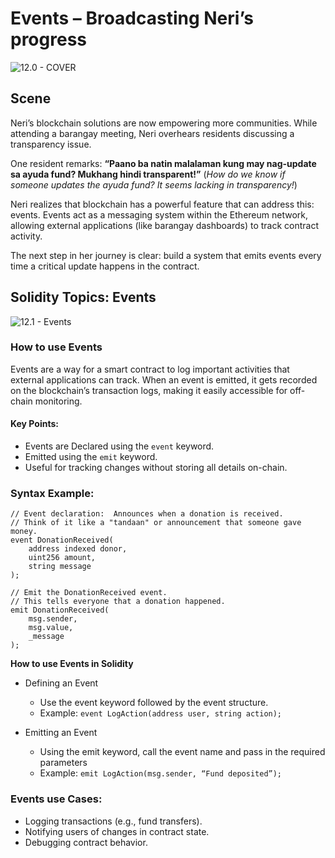 # Events – Broadcasting Neri’s progress

![12.0 - COVER](https://blockskwela.s3.ap-southeast-1.amazonaws.com/courses/contracts/ch_01_basic_solidity/le_12_events_and_the_barangay_fund/12.0%20-%20COVER.png)

## Scene

Neri’s blockchain solutions are now empowering more communities. While attending a barangay meeting, Neri overhears residents discussing a transparency issue.

One resident remarks:
**“Paano ba natin malalaman kung may nag-update sa ayuda fund? Mukhang hindi transparent!”** (_How do we know if someone updates the ayuda fund? It seems lacking in transparency!_)

Neri realizes that blockchain has a powerful feature that can address this: events. Events act as a messaging system
within the Ethereum network, allowing external applications (like barangay dashboards) to track contract activity.

The next step in her journey is clear: build a system that emits events every time a critical update happens in the contract.

## Solidity Topics: Events

![12.1 - Events](https://blockskwela.s3.ap-southeast-1.amazonaws.com/courses/contracts/ch_01_basic_solidity/le_12_events_and_the_barangay_fund/12.1.png)

### How to use Events

Events are a way for a smart contract to log important activities that external applications can track. When an event is emitted, it gets recorded on the blockchain’s transaction logs, making it easily accessible for off-chain monitoring.

#### Key Points:

- Events are Declared using the `event` keyword.
- Emitted using the `emit` keyword.
- Useful for tracking changes without storing all details on-chain.

### Syntax Example:

```solidity
// Event declaration:  Announces when a donation is received.
// Think of it like a "tandaan" or announcement that someone gave money.
event DonationReceived(
    address indexed donor,
    uint256 amount,
    string message
);

// Emit the DonationReceived event.
// This tells everyone that a donation happened.
emit DonationReceived(
    msg.sender,
    msg.value,
    _message
);
```

**How to use Events in Solidity**

- Defining an Event

  - Use the event keyword followed by the event structure.
  - Example: `event LogAction(address user, string action);`

- Emitting an Event
  - Using the emit keyword, call the event name and pass in the required parameters
  - Example: `emit LogAction(msg.sender, “Fund deposited”);`

### Events use Cases:

- Logging transactions (e.g., fund transfers).
- Notifying users of changes in contract state.
- Debugging contract behavior.
